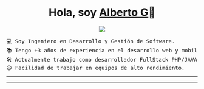 <p align="center">
  <h1 align="center">Hola, soy <a href="https://github.com/ALbertoG">Alberto G</a>👋</h1>
</p>
<p align="center">
  <a align="center" href="https://github.com/DenverCoder1/readme-typing-svg">
    <img src="https://readme-typing-svg.herokuapp.com?&font=IBM+Plex+Sans&color=F72EE2&size=25&lines='Métodos+claros,+resultados+confiables';" />
  </a>
</p>
<p>
  
</p>

<pre>
💻 Soy Ingeniero en Dasarrollo y Gestión de Software.
📚 Tengo +3 años de experiencia en el desarrollo web y mobile.
🛠️ Actualmente trabajo como desarrollador FullStack PHP/JAVA.
😃 Facilidad de trabajar en equipos de alto rendimiento.
</pre>
<hr>


  
</pre>
<hr>
